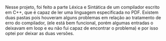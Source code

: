 Nesse projeto, foi feito a parte Léxica e Sintática de um compilador escrito em C++, que é capaz de ler uma linguagem 
especificada no PDF. Existem duas pastas pois houveram alguns problemas em relação ao tratamento de erro do compilador,
(ele está bem funcional, porém algumas entradas o deixavam em loop e eu não fui capaz de encontrar o problema) e por
isso optei por deixar as duas versões.
